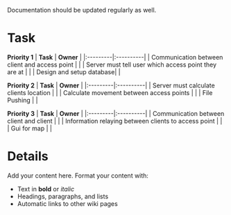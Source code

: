 Documentation should be updated regularly as well.

# Task #

**Priority 1**
| **Task** | **Owner** |
|:---------|:----------|
| Communication between client and access point | <enter member> |
| Server must tell user which access point they are at | <enter member> |
| Design and setup database| <enter member> |


**Priority 2**
| **Task** | **Owner** |
|:---------|:----------|
| Server must calculate clients location | <enter member> |
| Calculate movement between access points | <enter member> |
| File Pushing | <enter member> |


**Priority 3**
| **Task** | **Owner** |
|:---------|:----------|
| Communication between client and client | <enter member> |
| Information relaying between clients to access point | <enter member> |
| Gui for map |  <enter member> |



# Details #

Add your content here.  Format your content with:
  * Text in **bold** or _italic_
  * Headings, paragraphs, and lists
  * Automatic links to other wiki pages